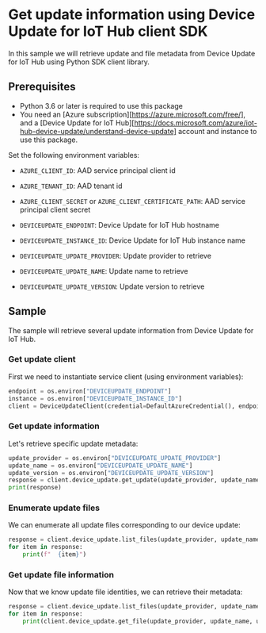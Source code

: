 # Get update information using Device Update for IoT Hub client SDK

In this sample we will retrieve update and file metadata from Device Update for IoT Hub using Python SDK client library.

## Prerequisites

* Python 3.6 or later is required to use this package
* You need an [Azure subscription][https://azure.microsoft.com/free/], and a [Device Update for IoT Hub][https://docs.microsoft.com/azure/iot-hub-device-update/understand-device-update] 
account and instance to use this package.

Set the following environment variables:

- `AZURE_CLIENT_ID`: AAD service principal client id
- `AZURE_TENANT_ID`: AAD tenant id
- `AZURE_CLIENT_SECRET` or `AZURE_CLIENT_CERTIFICATE_PATH`: AAD service principal client secret

- `DEVICEUPDATE_ENDPOINT`: Device Update for IoT Hub hostname
- `DEVICEUPDATE_INSTANCE_ID`: Device Update for IoT Hub instance name
- `DEVICEUPDATE_UPDATE_PROVIDER`: Update provider to retrieve
- `DEVICEUPDATE_UPDATE_NAME`: Update name to retrieve
- `DEVICEUPDATE_UPDATE_VERSION`: Update version to retrieve

## Sample

The sample will retrieve several update information from Device Update for IoT Hub.

### Get update client

First we need to instantiate service client (using environment variables):

``` python
endpoint = os.environ["DEVICEUPDATE_ENDPOINT"]
instance = os.environ["DEVICEUPDATE_INSTANCE_ID"]
client = DeviceUpdateClient(credential=DefaultAzureCredential(), endpoint=endpoint, instance_id=instance)
```

### Get update information

Let's retrieve specific update metadata:

``` python
update_provider = os.environ["DEVICEUPDATE_UPDATE_PROVIDER"]
update_name = os.environ["DEVICEUPDATE_UPDATE_NAME"]
update_version = os.environ["DEVICEUPDATE_UPDATE_VERSION"]
response = client.device_update.get_update(update_provider, update_name, update_version)
print(response)
```

### Enumerate update files

We can enumerate all update files corresponding to our device update:

``` python
response = client.device_update.list_files(update_provider, update_name, update_version)
for item in response:
    print(f"  {item}")
```

### Get update file information

Now that we know update file identities, we can retrieve their metadata:

``` python
response = client.device_update.list_files(update_provider, update_name, update_version)
for item in response:
    print(client.device_update.get_file(update_provider, update_name, update_version, item))
```